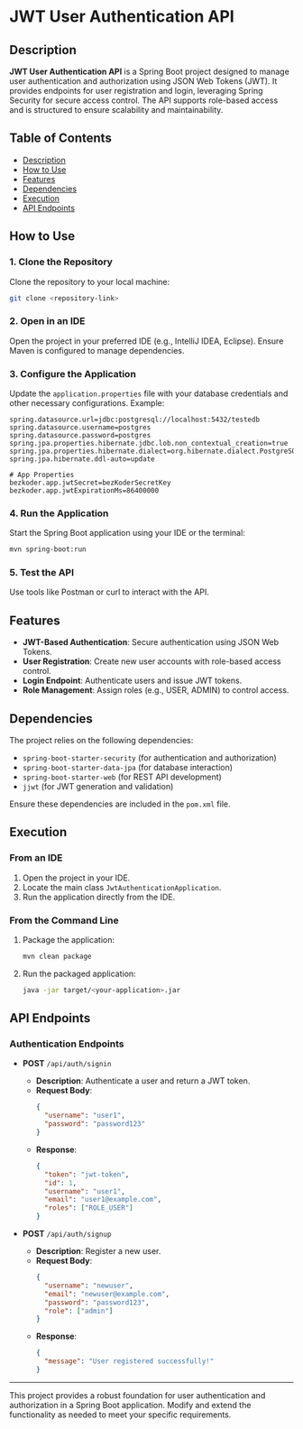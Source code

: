 # JWT User Authentication API

## Description
**JWT User Authentication API** is a Spring Boot project designed to manage user authentication and authorization using JSON Web Tokens (JWT). It provides endpoints for user registration and login, leveraging Spring Security for secure access control. The API supports role-based access and is structured to ensure scalability and maintainability.

## Table of Contents

- [Description](#description)
- [How to Use](#how-to-use)
- [Features](#features)
- [Dependencies](#dependencies)
- [Execution](#execution)
- [API Endpoints](#api-endpoints)

## How to Use

### 1. Clone the Repository
Clone the repository to your local machine:
```bash
git clone <repository-link>
```

### 2. Open in an IDE
Open the project in your preferred IDE (e.g., IntelliJ IDEA, Eclipse). Ensure Maven is configured to manage dependencies.

### 3. Configure the Application
Update the `application.properties` file with your database credentials and other necessary configurations. Example:
```properties
spring.datasource.url=jdbc:postgresql://localhost:5432/testedb
spring.datasource.username=postgres
spring.datasource.password=postgres
spring.jpa.properties.hibernate.jdbc.lob.non_contextual_creation=true
spring.jpa.properties.hibernate.dialect=org.hibernate.dialect.PostgreSQLDialect
spring.jpa.hibernate.ddl-auto=update

# App Properties
bezkoder.app.jwtSecret=bezKoderSecretKey
bezkoder.app.jwtExpirationMs=86400000
```

### 4. Run the Application
Start the Spring Boot application using your IDE or the terminal:
```bash
mvn spring-boot:run
```

### 5. Test the API
Use tools like Postman or curl to interact with the API.

## Features

- **JWT-Based Authentication**: Secure authentication using JSON Web Tokens.
- **User Registration**: Create new user accounts with role-based access control.
- **Login Endpoint**: Authenticate users and issue JWT tokens.
- **Role Management**: Assign roles (e.g., USER, ADMIN) to control access.

## Dependencies

The project relies on the following dependencies:

- `spring-boot-starter-security` (for authentication and authorization)
- `spring-boot-starter-data-jpa` (for database interaction)
- `spring-boot-starter-web` (for REST API development)
- `jjwt` (for JWT generation and validation)

Ensure these dependencies are included in the `pom.xml` file.

## Execution

### From an IDE

1. Open the project in your IDE.
2. Locate the main class `JwtAuthenticationApplication`.
3. Run the application directly from the IDE.

### From the Command Line

1. Package the application:
   ```bash
   mvn clean package
   ```

2. Run the packaged application:
   ```bash
   java -jar target/<your-application>.jar
   ```

## API Endpoints

### **Authentication Endpoints**

- **POST** `/api/auth/signin`
  - **Description**: Authenticate a user and return a JWT token.
  - **Request Body**:
    ```json
    {
      "username": "user1",
      "password": "password123"
    }
    ```
  - **Response**:
    ```json
    {
      "token": "jwt-token",
      "id": 1,
      "username": "user1",
      "email": "user1@example.com",
      "roles": ["ROLE_USER"]
    }
    ```

- **POST** `/api/auth/signup`
  - **Description**: Register a new user.
  - **Request Body**:
    ```json
    {
      "username": "newuser",
      "email": "newuser@example.com",
      "password": "password123",
      "role": ["admin"]
    }
    ```
  - **Response**:
    ```json
    {
      "message": "User registered successfully!"
    }
    ```

---

This project provides a robust foundation for user authentication and authorization in a Spring Boot application. Modify and extend the functionality as needed to meet your specific requirements.

